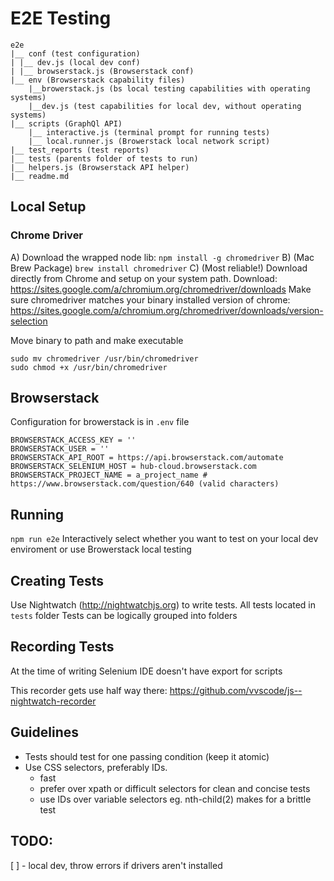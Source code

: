 # E2E Testing

```
e2e
|__ conf (test configuration)
| |__ dev.js (local dev conf)
| |__ browserstack.js (Browserstack conf)
|__ env (Browserstack capability files)
    |__browerstack.js (bs local testing capabilities with operating systems)
    |__dev.js (test capabilities for local dev, without operating systems)
|__ scripts (GraphQl API)
    |__ interactive.js (terminal prompt for running tests)
    |__ local.runner.js (Browerstack local network script)
|__ test_reports (test reports)
|__ tests (parents folder of tests to run)
|__ helpers.js (Browserstack API helper)
|__ readme.md
```

## Local Setup

### Chrome Driver

A) Download the wrapped node lib: `npm install -g chromedriver`
B) (Mac Brew Package) `brew install chromedriver`
C) (Most reliable!) Download directly from Chrome and setup on your system path.
Download: https://sites.google.com/a/chromium.org/chromedriver/downloads
Make sure chromedriver matches your binary installed version of chrome:
https://sites.google.com/a/chromium.org/chromedriver/downloads/version-selection

Move binary to path and make executable

```
sudo mv chromedriver /usr/bin/chromedriver
sudo chmod +x /usr/bin/chromedriver
```

## Browserstack

Configuration for browerstack is in `.env` file

```
BROWSERSTACK_ACCESS_KEY = ''
BROWSERSTACK_USER = ''
BROWSERSTACK_API_ROOT = https://api.browserstack.com/automate
BROWSERSTACK_SELENIUM_HOST = hub-cloud.browserstack.com
BROWSERSTACK_PROJECT_NAME = a_project_name # https://www.browserstack.com/question/640 (valid characters)
```

## Running

`npm run e2e`
Interactively select whether you want to test on your local dev enviroment or use Browerstack local testing

## Creating Tests

Use Nightwatch (http://nightwatchjs.org) to write tests.
All tests located in `tests` folder
Tests can be logically grouped into folders

## Recording Tests

At the time of writing Selenium IDE doesn't have export for scripts

This recorder gets use half way there: https://github.com/vvscode/js--nightwatch-recorder

## Guidelines

- Tests should test for one passing condition (keep it atomic)
- Use CSS selectors, preferably IDs.
  - fast
  - prefer over xpath or difficult selectors for clean and concise tests
  - use IDs over variable selectors eg. nth-child(2) makes for a brittle test

## TODO:

[ ] - local dev, throw errors if drivers aren't installed
